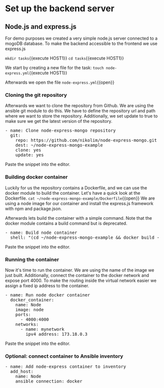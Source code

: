 # Set up the backend server

## Node.js and express.js

For demo purposes we created a very simple node.js server connected to a mogoDB database. To make the backend accessible to the frontend we use express.js

`mkdir tasks`{{execute HOST1}}
`cd tasks`{{execute HOST1}}

We start by creating a new file for the task:
`touch node-express.yml`{{execute HOST1}}

Afterwards we open the file
`node-express.yml`{{open}}

### Cloning the git repository

Afterwards we want to clone the repository from Github. We are using the ansible git module to do this.
We have to define the repository url and path where we want to store the repository.
Additionally, we set update to true to make sure we get the latest version of the repository.

<pre class="file" data-target="clipboard">
- name: Clone node-express-mongo repository
  git:
    repo: https://github.com/nikolim/node-express-mongo.git
    dest: ~/node-express-mongo-example
    clone: yes
    update: yes
</pre>

Paste the snippet into the editor.

### Building docker container

Luckily for us the repository contains a Dockerfile, and we can use the docker module to build the container.
Let's have a quick look at the Dockerfile.
`cat ~/node-express-mongo-example/Dockerfile`{{open}}
We are using a node image for our container and install the express.js framework with npm and package.json.

Afterwards lets build the container with a simple command. Note that the docker module contains a build command but is deprecated.
<pre class="file" data-target="clipboard">
- name: Build node container 
  shell: "(cd ~/node-express-mongo-example && docker build -t node .)"
</pre>

Paste the snippet into the editor.

### Running the container

Now it's time to run the container.
We are using the name of the image we just built. Additionally, connect the container to the docker network and expose port 4000.
To make the routing inside the virtual network easier we assign a fixed ip address to the container.

<pre class="file" data-target="clipboard">
- name: Run node docker container
  docker_container:
    name: Node
    image: node
    ports: 
      - 4000:4000
    networks:
      - name: mynetwork
        ipv4_address: 173.18.0.3
</pre>

Paste the snippet into the editor.

### Optional: connect container to Ansible inventory

<pre class="file" data-target="clipboard">
- name: Add node-express container to inventory
  add_host:
    name: Node
    ansible_connection: docker
</pre>

